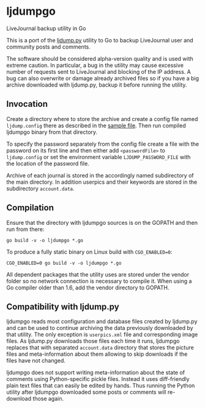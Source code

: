 # ljdumpgo
LiveJournal backup utility in Go

This is a port of the [ljdump.py](https://github.com/ghewgill/ljdump) utility to Go to backup LiveJournal user and community posts and comments.

The software should be considered alpha-version quality and is used with extreme caution. In particular, a bug in the utility may cause excessive number of requests sent to LiveJournal and blocking of the IP address. A bug can also overwrite or damage already archived files so if you have a big archive downloaded with ljdump.py, backup it before running the utility.

## Invocation
Create a directory where to store the archive and create a config file named `ljdump.config` there as described in the [sample file](ljdump.config.sample). Then run compiled ljdumpgo binary from that directory.

To specify the password separately from the config file create a file with the password on its first line and then either add `<passwordFile>` to `ljdump.config` or set the environment variable `LJDUMP_PASSWORD_FILE` with the location of the password file.

Archive of each journal is stored in the accordingly named subdirectory of the main directory. In addition userpics and their keywords are stored in the subdirectory `account.data`.

## Compilation
Ensure that the directory with ljdumpgo sources is on the GOPATH and then run from there:
```
go build -v -o ljdumpgo *.go
```

To produce a fully static binary on Linux build with `CGO_ENABLED=0`:
```
CGO_ENABLED=0 go build -v -o ljdumpgo *.go
```

All dependent packages that the utility uses are stored under the vendor folder so no network connection is necessary to compile it. When using a Go compiler older than 1.6, add the vendor directory to GOPATH.

## Compatibility with ljdump.py
ljdumpgo reads most configuration and database files created by ljdump.py and can be used to continue archiving the data previously downloaded by that utility. The only exception is `userpics.xml` file and corresponding image files. As ljdump.py downloads those files each time it runs, ljdumpgo replaces that with separated `account.data` directory that stores the picture files and meta-information about them allowing to skip downloads if the files have not changed.

ljdumpgo does not support writing meta-information about the state of comments using Python-specific pickle files. Instead it uses diff-friendly plain text files that can easily be edited by hands. Thus running the Python utility after ljdumpgo downloaded some posts or comments will re-download those again.
